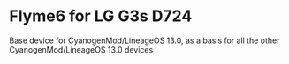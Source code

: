 # Flyme6 for LG G3s D724
Base device for CyanogenMod/LineageOS 13.0, as a basis for all the other CyanogenMod/LineageOS 13.0 devices
